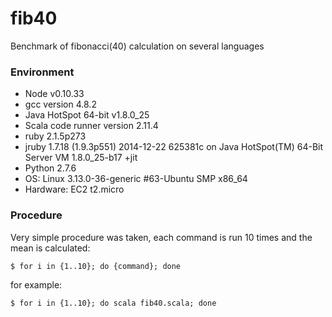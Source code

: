 fib40
=====

Benchmark of fibonacci(40) calculation on several languages

### Environment

* Node v0.10.33
* gcc version 4.8.2
* Java HotSpot 64-bit v1.8.0_25
* Scala code runner version 2.11.4
* ruby 2.1.5p273
* jruby 1.7.18 (1.9.3p551) 2014-12-22 625381c on Java HotSpot(TM) 64-Bit Server VM 1.8.0_25-b17 +jit
* Python 2.7.6
* OS: Linux 3.13.0-36-generic #63-Ubuntu SMP x86_64
* Hardware: EC2 t2.micro

### Procedure

Very simple procedure was taken, each command is run 10 times and the mean is calculated:

`$ for i in {1..10}; do {command}; done`

for example:

`$ for i in {1..10}; do scala fib40.scala; done`


